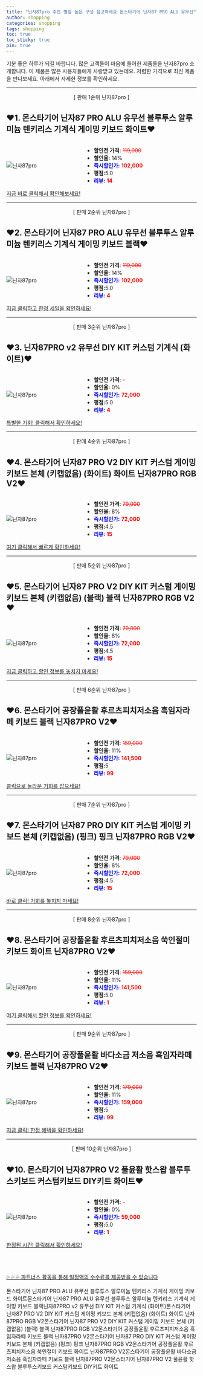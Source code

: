 ```yaml
---
title: "닌자87pro 추천 별점 높은 구성 참고하세요 몬스타기어 닌자87 PRO ALU 유무선"
author: shopping
categories: shopping
tags: shopping
toc: true
toc_sticky: true
pin: true
---
```

기분 좋은 하루가 되길 바랍니다. 많은 고객들이 마음에 들어한 제품들을 닌자87pro 소개합니다. 이 제품은 많은 사용자들에게 사랑받고 있는데요. 저렴한 가격으로 최신 제품을 만나보세요. 아래에서 자세한 정보를 확인하세요.

---
<p class="toplist" style="margin: 0 auto; display: block; width: fit-content;">[ 판매 1순위 닌자87pro ]</p>

<h2><strong>❤️1. 몬스타기어 닌자87 PRO ALU 유무선 블루투스 알루미늄 텐키리스 기계식 게이밍 키보드 화이트❤️</strong></h2>

<div style="display: flex; align-items: center;">
    <div style="flex: 0.4;">
        <img src="https://thumbnail7.coupangcdn.com/thumbnails/remote/230x230ex/image/vendor_inventory/7389/91e7da80ebc1a23a3a40a4c0fb78000ece2d0f39051d0eaa67d76c814636.jpg" alt="닌자87pro" style="max-width: 100%;">
    </div>
    <div style="flex: 0.6; margin-left: 10px;">
        <ul>
            <li><strong>할인전 가격:</strong> <del style="color: red;">119,000</del></li>
            <li><strong>할인율:</strong> 14%</li>
            <li><span style='color:blue'><strong>즉시할인가:</strong></span> <span style='color:red'><strong>102,000</strong></span></li>
            <li><strong>평점:</strong>5.0</li>
            <li><span style='color:blue'><strong>리뷰:</strong></span> <span style='color:red'><strong>14</strong></span></li>
        </ul>
    </div>
</div>
<div class="center">
    <a href="https://William4Davisa.github.io?lptag=AF9450613&subid=githubio&pageKey=8026409361&traceid=V0-153&itemId=22433093696&vendorItemId=89643787896" class="myButton">
        지금 바로 클릭해서 확인해보세요!
    </a>
</div>


---
<p class="toplist" style="margin: 0 auto; display: block; width: fit-content;">[ 판매 2순위 닌자87pro ]</p>

<h2><strong>❤️2. 몬스타기어 닌자87 PRO ALU 유무선 블루투스 알루미늄 텐키리스 기계식 게이밍 키보드 블랙❤️</strong></h2>

<div style="display: flex; align-items: center;">
    <div style="flex: 0.4;">
        <img src="https://thumbnail7.coupangcdn.com/thumbnails/remote/230x230ex/image/vendor_inventory/7389/91e7da80ebc1a23a3a40a4c0fb78000ece2d0f39051d0eaa67d76c814636.jpg" alt="닌자87pro" style="max-width: 100%;">
    </div>
    <div style="flex: 0.6; margin-left: 10px;">
        <ul>
            <li><strong>할인전 가격:</strong> <del style="color: red;">119,000</del></li>
            <li><strong>할인율:</strong> 14%</li>
            <li><span style='color:blue'><strong>즉시할인가:</strong></span> <span style='color:red'><strong>102,000</strong></span></li>
            <li><strong>평점:</strong>5.0</li>
            <li><span style='color:blue'><strong>리뷰:</strong></span> <span style='color:red'><strong>4</strong></span></li>
        </ul>
    </div>
</div>
<div class="center">
    <a href="https://William4Davisa.github.io?lptag=AF9450613&subid=githubio&pageKey=8054550680&traceid=V0-153&itemId=22602148832&vendorItemId=89643787910" class="myButton">
        지금 클릭하고 한정 세일을 확인하세요!
    </a>
</div>


---
<p class="toplist" style="margin: 0 auto; display: block; width: fit-content;">[ 판매 3순위 닌자87pro ]</p>

<h2><strong>❤️3. 닌자87PRO v2 유무선 DIY KIT 커스텀 기계식 (화이트)❤️</strong></h2>

<div style="display: flex; align-items: center;">
    <div style="flex: 0.4;">
        <img src="https://thumbnail6.coupangcdn.com/thumbnails/remote/230x230ex/image/vendor_inventory/34ee/946ac562a358bccdf8119e2e567b3dd541d1e3b4ec7d576d89f6a04bd201.jpg" alt="닌자87pro" style="max-width: 100%;">
    </div>
    <div style="flex: 0.6; margin-left: 10px;">
        <ul>
            <li><strong>할인전 가격:</strong> <del style="color: red;">-</del></li>
            <li><strong>할인율:</strong> 0%</li>
            <li><span style='color:blue'><strong>즉시할인가:</strong></span> <span style='color:red'><strong>72,000</strong></span></li>
            <li><strong>평점:</strong>5.0</li>
            <li><span style='color:blue'><strong>리뷰:</strong></span> <span style='color:red'><strong>4</strong></span></li>
        </ul>
    </div>
</div>
<div class="center">
    <a href="https://William4Davisa.github.io?lptag=AF9450613&subid=githubio&pageKey=7704113228&traceid=V0-153&itemId=20634596294&vendorItemId=88071986982" class="myButton">
        특별한 기회! 클릭해서 확인하세요!
    </a>
</div>


---
<p class="toplist" style="margin: 0 auto; display: block; width: fit-content;">[ 판매 4순위 닌자87pro ]</p>

<h2><strong>❤️4. 몬스타기어 닌자87 PRO V2 DIY KIT 커스텀 게이밍 키보드 본체 (키캡없음) (화이트) 화이트 닌자87PRO RGB V2❤️</strong></h2>

<div style="display: flex; align-items: center;">
    <div style="flex: 0.4;">
        <img src="https://thumbnail9.coupangcdn.com/thumbnails/remote/230x230ex/image/vendor_inventory/2051/c9c87ae61560bde0bedd532693e704f9bbca8d51ef26fc1fd8b2af1377b5.jpg" alt="닌자87pro" style="max-width: 100%;">
    </div>
    <div style="flex: 0.6; margin-left: 10px;">
        <ul>
            <li><strong>할인전 가격:</strong> <del style="color: red;">79,000</del></li>
            <li><strong>할인율:</strong> 8%</li>
            <li><span style='color:blue'><strong>즉시할인가:</strong></span> <span style='color:red'><strong>72,000</strong></span></li>
            <li><strong>평점:</strong>4.5</li>
            <li><span style='color:blue'><strong>리뷰:</strong></span> <span style='color:red'><strong>15</strong></span></li>
        </ul>
    </div>
</div>
<div class="center">
    <a href="https://William4Davisa.github.io?lptag=AF9450613&subid=githubio&pageKey=7828401598&traceid=V0-153&itemId=21284055063&vendorItemId=88344063254" class="myButton">
        여기 클릭해서 빠르게 확인하세요!
    </a>
</div>


---
<p class="toplist" style="margin: 0 auto; display: block; width: fit-content;">[ 판매 5순위 닌자87pro ]</p>

<h2><strong>❤️5. 몬스타기어 닌자87 PRO V2 DIY KIT 커스텀 게이밍 키보드 본체 (키캡없음) (블랙) 블랙 닌자87PRO RGB V2❤️</strong></h2>

<div style="display: flex; align-items: center;">
    <div style="flex: 0.4;">
        <img src="https://thumbnail10.coupangcdn.com/thumbnails/remote/230x230ex/image/vendor_inventory/5e17/06af5ab5052fd30c77e71ca08eff5f774e5d7896722b51206ff746d9a6ce.jpg" alt="닌자87pro" style="max-width: 100%;">
    </div>
    <div style="flex: 0.6; margin-left: 10px;">
        <ul>
            <li><strong>할인전 가격:</strong> <del style="color: red;">79,000</del></li>
            <li><strong>할인율:</strong> 8%</li>
            <li><span style='color:blue'><strong>즉시할인가:</strong></span> <span style='color:red'><strong>72,000</strong></span></li>
            <li><strong>평점:</strong>4.5</li>
            <li><span style='color:blue'><strong>리뷰:</strong></span> <span style='color:red'><strong>15</strong></span></li>
        </ul>
    </div>
</div>
<div class="center">
    <a href="https://William4Davisa.github.io?lptag=AF9450613&subid=githubio&pageKey=7828401598&traceid=V0-153&itemId=21284076685&vendorItemId=88344084273" class="myButton">
        지금 클릭하고 할인 정보를 놓치지 마세요!
    </a>
</div>


---
<p class="toplist" style="margin: 0 auto; display: block; width: fit-content;">[ 판매 6순위 닌자87pro ]</p>

<h2><strong>❤️6. 몬스타기어 공장풀윤활 후르츠피치저소음 흑임자라떼 키보드 블랙 닌자87PRO V2❤️</strong></h2>

<div style="display: flex; align-items: center;">
    <div style="flex: 0.4;">
        <img src="https://thumbnail8.coupangcdn.com/thumbnails/remote/230x230ex/image/retail/images/2024/06/10/18/0/0a09e133-179f-4418-a337-562d670183d2.jpg" alt="닌자87pro" style="max-width: 100%;">
    </div>
    <div style="flex: 0.6; margin-left: 10px;">
        <ul>
            <li><strong>할인전 가격:</strong> <del style="color: red;">159,000</del></li>
            <li><strong>할인율:</strong> 11%</li>
            <li><span style='color:blue'><strong>즉시할인가:</strong></span> <span style='color:red'><strong>141,500</strong></span></li>
            <li><strong>평점:</strong>5</li>
            <li><span style='color:blue'><strong>리뷰:</strong></span> <span style='color:red'><strong>99</strong></span></li>
        </ul>
    </div>
</div>
<div class="center">
    <a href="https://William4Davisa.github.io?lptag=AF9450613&subid=githubio&pageKey=7833759288&traceid=V0-153&itemId=21310218427&vendorItemId=90273286355" class="myButton">
        클릭으로 놀라운 기회를 잡으세요!
    </a>
</div>


---
<p class="toplist" style="margin: 0 auto; display: block; width: fit-content;">[ 판매 7순위 닌자87pro ]</p>

<h2><strong>❤️7. 몬스타기어 닌자87 PRO DIY KIT 커스텀 게이밍 키보드 본체 (키캡없음) (핑크) 핑크 닌자87PRO RGB V2❤️</strong></h2>

<div style="display: flex; align-items: center;">
    <div style="flex: 0.4;">
        <img src="https://thumbnail10.coupangcdn.com/thumbnails/remote/230x230ex/image/vendor_inventory/e280/2b4c8d191a9f65943d9b477ecf745d12354b3f243e42e85e1c8ddcea1173.jpg" alt="닌자87pro" style="max-width: 100%;">
    </div>
    <div style="flex: 0.6; margin-left: 10px;">
        <ul>
            <li><strong>할인전 가격:</strong> <del style="color: red;">79,000</del></li>
            <li><strong>할인율:</strong> 8%</li>
            <li><span style='color:blue'><strong>즉시할인가:</strong></span> <span style='color:red'><strong>72,000</strong></span></li>
            <li><strong>평점:</strong>4.5</li>
            <li><span style='color:blue'><strong>리뷰:</strong></span> <span style='color:red'><strong>15</strong></span></li>
        </ul>
    </div>
</div>
<div class="center">
    <a href="https://William4Davisa.github.io?lptag=AF9450613&subid=githubio&pageKey=7828401598&traceid=V0-153&itemId=21284179995&vendorItemId=88344185711" class="myButton">
        바로 클릭! 기회를 놓치지 마세요!
    </a>
</div>


---
<p class="toplist" style="margin: 0 auto; display: block; width: fit-content;">[ 판매 8순위 닌자87pro ]</p>

<h2><strong>❤️8. 몬스타기어 공장풀윤활 후르츠피치저소음 쑥인절미 키보드 화이트 닌자87PRO V2❤️</strong></h2>

<div style="display: flex; align-items: center;">
    <div style="flex: 0.4;">
        <img src="https://thumbnail6.coupangcdn.com/thumbnails/remote/230x230ex/image/retail/images/2024/06/10/18/2/3b580638-9d2f-4615-a270-8da12369b1c5.jpg" alt="닌자87pro" style="max-width: 100%;">
    </div>
    <div style="flex: 0.6; margin-left: 10px;">
        <ul>
            <li><strong>할인전 가격:</strong> <del style="color: red;">159,000</del></li>
            <li><strong>할인율:</strong> 11%</li>
            <li><span style='color:blue'><strong>즉시할인가:</strong></span> <span style='color:red'><strong>141,500</strong></span></li>
            <li><strong>평점:</strong>5.0</li>
            <li><span style='color:blue'><strong>리뷰:</strong></span> <span style='color:red'><strong>1</strong></span></li>
        </ul>
    </div>
</div>
<div class="center">
    <a href="https://William4Davisa.github.io?lptag=AF9450613&subid=githubio&pageKey=8156984858&traceid=V0-153&itemId=23240855830&vendorItemId=90273286085" class="myButton">
        여기 클릭해서 할인 정보를 확인하세요!
    </a>
</div>


---
<p class="toplist" style="margin: 0 auto; display: block; width: fit-content;">[ 판매 9순위 닌자87pro ]</p>

<h2><strong>❤️9. 몬스타기어 공장풀윤활 바다소금 저소음 흑임자라떼 키보드 블랙 닌자87PRO V2❤️</strong></h2>

<div style="display: flex; align-items: center;">
    <div style="flex: 0.4;">
        <img src="https://thumbnail8.coupangcdn.com/thumbnails/remote/230x230ex/image/retail/images/2024/06/10/18/2/48dbf1f6-54bf-4882-9267-1c56ac386703.jpg" alt="닌자87pro" style="max-width: 100%;">
    </div>
    <div style="flex: 0.6; margin-left: 10px;">
        <ul>
            <li><strong>할인전 가격:</strong> <del style="color: red;">179,000</del></li>
            <li><strong>할인율:</strong> 11%</li>
            <li><span style='color:blue'><strong>즉시할인가:</strong></span> <span style='color:red'><strong>159,000</strong></span></li>
            <li><strong>평점:</strong>5</li>
            <li><span style='color:blue'><strong>리뷰:</strong></span> <span style='color:red'><strong>99</strong></span></li>
        </ul>
    </div>
</div>
<div class="center">
    <a href="https://William4Davisa.github.io?lptag=AF9450613&subid=githubio&pageKey=8156984855&traceid=V0-153&itemId=23240855822&vendorItemId=90273286065" class="myButton">
        지금 클릭! 한정 혜택을 확인하세요!
    </a>
</div>


---
<p class="toplist" style="margin: 0 auto; display: block; width: fit-content;">[ 판매 10순위 닌자87pro ]</p>

<h2><strong>❤️10. 몬스타기어 닌자87PRO V2 풀윤활 핫스왑 블루투스키보드 커스텀키보드 DIY키트 화이트❤️</strong></h2>

<div style="display: flex; align-items: center;">
    <div style="flex: 0.4;">
        <img src="https://thumbnail6.coupangcdn.com/thumbnails/remote/230x230ex/image/vendor_inventory/dd52/29738bf6ddee47351d1200c6e1d24b0c34b95240b9e9274626e74fc6145a.jpeg" alt="닌자87pro" style="max-width: 100%;">
    </div>
    <div style="flex: 0.6; margin-left: 10px;">
        <ul>
            <li><strong>할인전 가격:</strong> <del style="color: red;">-</del></li>
            <li><strong>할인율:</strong> 0%</li>
            <li><span style='color:blue'><strong>즉시할인가:</strong></span> <span style='color:red'><strong>59,000</strong></span></li>
            <li><strong>평점:</strong>5.0</li>
            <li><span style='color:blue'><strong>리뷰:</strong></span> <span style='color:red'><strong>1</strong></span></li>
        </ul>
    </div>
</div>
<div class="center">
    <a href="https://William4Davisa.github.io?lptag=AF9450613&subid=githubio&pageKey=7698326230&traceid=V0-153&itemId=20604723747&vendorItemId=87809455181" class="myButton">
        한정된 시간! 클릭해서 확인하세요!
    </a>
</div>

<br><br><br>[💦 💦 💦 파트너스 활동을 통해 일정액의 수수료를 제공받을 수 있습니다](https://link.coupang.com/a/bcpT2c)<br><br>몬스타기어 닌자87 PRO ALU 유무선 블루투스 알루미늄 텐키리스 기계식 게이밍 키보드 화이트몬스타기어 닌자87 PRO ALU 유무선 블루투스 알루미늄 텐키리스 기계식 게이밍 키보드 블랙닌자87PRO v2 유무선 DIY KIT 커스텀 기계식 (화이트)몬스타기어 닌자87 PRO V2 DIY KIT 커스텀 게이밍 키보드 본체 (키캡없음) (화이트) 화이트 닌자87PRO RGB V2몬스타기어 닌자87 PRO V2 DIY KIT 커스텀 게이밍 키보드 본체 (키캡없음) (블랙) 블랙 닌자87PRO RGB V2몬스타기어 공장풀윤활 후르츠피치저소음 흑임자라떼 키보드 블랙 닌자87PRO V2몬스타기어 닌자87 PRO DIY KIT 커스텀 게이밍 키보드 본체 (키캡없음) (핑크) 핑크 닌자87PRO RGB V2몬스타기어 공장풀윤활 후르츠피치저소음 쑥인절미 키보드 화이트 닌자87PRO V2몬스타기어 공장풀윤활 바다소금 저소음 흑임자라떼 키보드 블랙 닌자87PRO V2몬스타기어 닌자87PRO V2 풀윤활 핫스왑 블루투스키보드 커스텀키보드 DIY키트 화이트
